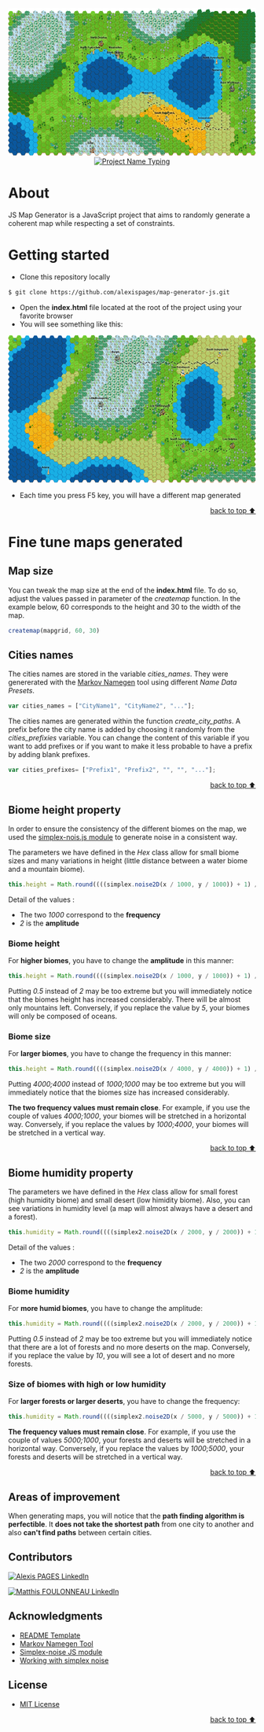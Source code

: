 <!-- Logo Section  -->
<div align="center">
    <img src="ressources/example.png" alt="Generated Map example" height="300" width="auto">
</div>

<!-- Project title -->
<div align="center">
    <a href="https://git.io/typing-svg"><img src="https://readme-typing-svg.herokuapp.com?font=Fira+Code&pause=1000&center=true&width=435&lines=JS+Map+Generator" alt="Project Name Typing" /></a>
</div>

# About
JS Map Generator is a JavaScript project that aims to randomly generate a coherent map while respecting a set of constraints.

# Getting started

- Clone this repository locally
```bash
$ git clone https://github.com/alexispages/map-generator-js.git
```
- Open the **index.html** file located at the root of the project using your favorite browser
- You will see something like this:
<div align="center">
    <img src="ressources/example2.png" alt="Generated Map example" height="300" width="auto">
</div>

- Each time you press F5 key, you will have a different map generated

<p align="right"><a href="#about">back to top ⬆️</a></p>

# Fine tune maps generated

## Map size

You can tweak the map size at the end of the **index.html** file.
To do so, adjust the values passed in parameter of the *createmap* function. In the example below, 60 corresponds to the height and 30 to the width of the map.
```js
createmap(mapgrid, 60, 30)
```

## Cities names

The cities names are stored in the variable *cities_names*. They were genererated with the [Markov Namegen](https://www.samcodes.co.uk/project/markov-namegen/) tool using different *Name Data Presets*. 
```js
var cities_names = ["CityName1", "CityName2", "..."];
```

The cities names are generated within the function *create_city_paths*. A prefix before the city name is added by choosing it randomly from the *cities_prefixies* variable. You can change the content of this variable if you want to add prefixes or if you want to make it less probable to have a prefix by adding blank prefixes.
```js
var cities_prefixes= ["Prefix1", "Prefix2", "", "", "..."];
```

<p align="right"><a href="#about">back to top ⬆️</a></p>

## Biome height property

In order to ensure the consistency of the different biomes on the map, we used the [simplex-nois.js module](https://github.com/jwagner/simplex-noise.js) to generate noise in a consistent way. 

The parameters we have defined in the *Hex* class allow for small biome sizes and many variations in height (little distance between a water biome and a mountain biome).
```js
this.height = Math.round((((simplex.noise2D(x / 1000, y / 1000)) + 1) / 2) * 100);
```
Detail of the values :
- The two *1000* correspond to the **frequency**
- *2* is the **amplitude**

### Biome height

For **higher biomes**, you have to change the **amplitude** in this manner:
```js
this.height = Math.round((((simplex.noise2D(x / 1000, y / 1000)) + 1) / 0.5) * 100);
```
Putting *0.5* instead of *2* may be too extreme but you will immediately notice that the biomes height has increased considerably. There will be almost only mountains left. Conversely, if you replace the value by *5*, your biomes will only be composed of oceans.

### Biome size

For **larger biomes**, you have to change the frequency in this manner:
```js
this.height = Math.round((((simplex.noise2D(x / 4000, y / 4000)) + 1) / 2) * 100);
```
Putting *4000;4000* instead of *1000;1000* may be too extreme but you will immediately notice that the biomes size has increased considerably. 

**The two frequency values must remain close**. For example, if you use the couple of values *4000;1000*, your biomes will be stretched in a horizontal way. Conversely, if you replace the values by *1000;4000*, your biomes will be stretched in a vertical way.

<p align="right"><a href="#about">back to top ⬆️</a></p>

## Biome humidity property

The parameters we have defined in the *Hex* class allow for small forest (high humidity biome) and small desert (low himidity biome). Also, you can see variations in humidity level (a map will almost always have a desert and a forest).
```js
this.humidity = Math.round((((simplex2.noise2D(x / 2000, y / 2000)) + 1) / 2) * 100);
```
Detail of the values :
- The two *2000* correspond to the **frequency**
- *2* is the **amplitude**

### Biome humidity

For **more humid biomes**, you have to change the amplitude:
```js
this.humidity = Math.round((((simplex2.noise2D(x / 2000, y / 2000)) + 1) / 0.5) * 100);
```
Putting *0.5* instead of *2* may be too extreme but you will immediately notice that there are a lot of forests and no more deserts on the map. Conversely, if you replace the value by *10*, you will see a lot of desert and no more forests.

### Size of biomes with high or low humidity

For **larger forests or larger deserts**, you have to change the frequency:
```js
this.humidity = Math.round((((simplex2.noise2D(x / 5000, y / 5000)) + 1) / 2) * 100);
```
**The frequency values must remain close**. For example, if you use the couple of values *5000;1000*, your forests and deserts will be stretched in a horizontal way. Conversely, if you replace the values by *1000;5000*, your forests and deserts will be stretched in a vertical way.

<p align="right"><a href="#about">back to top ⬆️</a></p>

## Areas of improvement

When generating maps, you will notice that the **path finding algorithm is perfectible**. It **does not take the shortest path** from one city to another and also **can't find paths** between certain cities.

## Contributors

<a href="https://www.linkedin.com/in/alexis-pag%C3%A8s"><img alt="Alexis PAGES LinkedIn" src="https://img.shields.io/badge/LinkedIn-Alexis%20PAGES-blue?logo=LinkedIn&style=for-the-badge"></a>

<a href="https://www.linkedin.com/in/foulonneau/"><img alt="Matthis FOULONNEAU LinkedIn" src="https://img.shields.io/badge/LinkedIn-Matthis%20FOULONNEAU-blue?logo=LinkedIn&style=for-the-badge"></a>

## Acknowledgments

- [README Template](https://github.com/YousefIbrahimismail/Project-README-Template)
- [Markov Namegen Tool](https://www.samcodes.co.uk/project/markov-namegen/)
- [Simplex-noise JS module](https://github.com/jwagner/simplex-noise.js)
- [Working with simplex noise](https://cmaher.github.io/posts/working-with-simplex-noise/)

## License

- [MIT License](./LICENSE)

<p align="right"><a href="#about">back to top ⬆️</a></p>